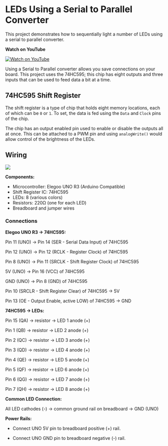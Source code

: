 # LEDs Using a Serial to Parallel Converter
This project demonstrates how to sequentially light a number
of LEDs using a serial to parallel converter.

**Watch on YouTube**

[![Watch on YouTube](https://i.postimg.cc/bY7kJTWg/seq-leds.jpg)](https://youtu.be/az8nkSQ2W1M)

Using a Serial to Parallel converter allows you save connections on your board.
This project uses the 74HC595; this chip has eight outputs and three inputs
that can be used to feed data a bit at a time.

## 74HC595 Shift Register
The shift register is a type of chip that holds eight memory locations, each of
which can be `0` or `1`. To set, the data is fed using the `Data` and `Clock`
pins of the chip.

The chip has an output enabled pin used to enable or disable the outputs all at once.
This can be attached to a PWM pin and using `analogWrite()` would allow control
of the brightness of the LEDs.

## Wiring

![](https://i.postimg.cc/Yq8DHsq4/sequential-leds.png)

**Components:**

- Microcontroller: Elegoo UNO R3 (Arduino Compatible)
- Shift Register IC: 74HC595 
- LEDs: 8 (various colors)
- Resistors: 220Ω (one for each LED)
- Breadboard and jumper wires

### Connections ###

**Elegoo UNO R3 → 74HC595:**

Pin 11 (UNO) → Pin 14 (SER - Serial Data Input) of 74HC595

Pin 12 (UNO) → Pin 12 (RCLK - Register Clock) of 74HC595

Pin 8 (UNO) → Pin 11 (SRCLK - Shift Register Clock) of 74HC595

5V (UNO) → Pin 16 (VCC) of 74HC595

GND (UNO) → Pin 8 (GND) of 74HC595

Pin 10 (SRCLR - Shift Register Clear) of 74HC595 → 5V

Pin 13 (OE - Output Enable, active LOW) of 74HC595 → GND

**74HC595 → LEDs:**

Pin 15 (QA) → resistor → LED 1 anode (+)

Pin 1 (QB) → resistor → LED 2 anode (+)

Pin 2 (QC) → resistor → LED 3 anode (+)

Pin 3 (QD) → resistor → LED 4 anode (+)

Pin 4 (QE) → resistor → LED 5 anode (+)

Pin 5 (QF) → resistor → LED 6 anode (+)

Pin 6 (QG) → resistor → LED 7 anode (+)

Pin 7 (QH) → resistor → LED 8 anode (+)

**Common LED Connection:**

All LED cathodes (-) → common ground rail on breadboard → GND (UNO)

**Power Rails:**

- Connect UNO 5V pin to breadboard positive (+) rail.

- Connect UNO GND pin to breadboard negative (-) rail.

